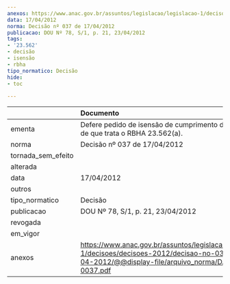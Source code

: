 ```yaml
---
anexos: https://www.anac.gov.br/assuntos/legislacao/legislacao-1/decisoes/decisoes-2012/decisao-no-037-de-17-04-2012/@@display-file/arquivo_norma/DA2012-0037.pdf
data: 17/04/2012
norma: Decisão nº 037 de 17/04/2012
publicacao: DOU Nº 78, S/1, p. 21, 23/04/2012
tags:
- '23.562'
- decisão
- isensão
- rbha
tipo_normatico: Decisão
hide: 
- toc 
 
---
```


|                    | Documento                                                                                                                                                 |
|:-------------------|:----------------------------------------------------------------------------------------------------------------------------------------------------------|
| ementa             | Defere pedido de isensão de cumprimento do requisito de que trata o RBHA 23.562(a).                                                                       |
| norma              | Decisão nº 037 de 17/04/2012                                                                                                                              |
| tornada_sem_efeito |                                                                                                                                                           |
| alterada           |                                                                                                                                                           |
| data               | 17/04/2012                                                                                                                                                |
| outros             |                                                                                                                                                           |
| tipo_normatico     | Decisão                                                                                                                                                   |
| publicacao         | DOU Nº 78, S/1, p. 21, 23/04/2012                                                                                                                         |
| revogada           |                                                                                                                                                           |
| em_vigor           |                                                                                                                                                           |
| anexos             | https://www.anac.gov.br/assuntos/legislacao/legislacao-1/decisoes/decisoes-2012/decisao-no-037-de-17-04-2012/@@display-file/arquivo_norma/DA2012-0037.pdf |